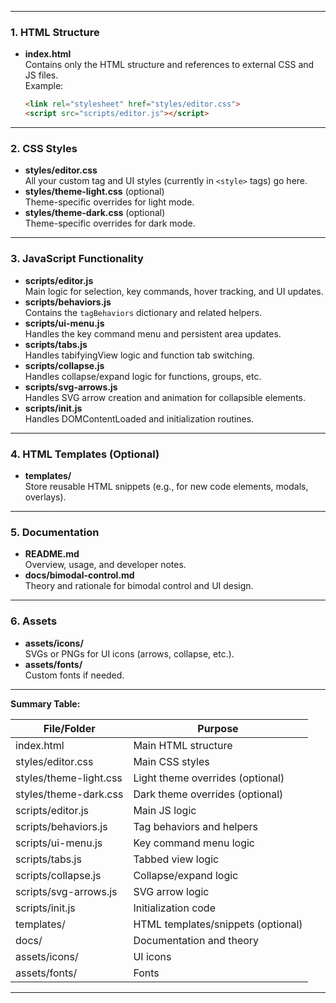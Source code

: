 
---

### 1. **HTML Structure**
- **index.html**  
  Contains only the HTML structure and references to external CSS and JS files.  
  Example:  
  ```html
  <link rel="stylesheet" href="styles/editor.css">
  <script src="scripts/editor.js"></script>
  ```

---

### 2. **CSS Styles**
- **styles/editor.css**  
  All your custom tag and UI styles (currently in `<style>` tags) go here.
- **styles/theme-light.css** (optional)  
  Theme-specific overrides for light mode.
- **styles/theme-dark.css** (optional)  
  Theme-specific overrides for dark mode.

---

### 3. **JavaScript Functionality**
- **scripts/editor.js**  
  Main logic for selection, key commands, hover tracking, and UI updates.
- **scripts/behaviors.js**  
  Contains the `tagBehaviors` dictionary and related helpers.
- **scripts/ui-menu.js**  
  Handles the key command menu and persistent area updates.
- **scripts/tabs.js**  
  Handles tabifyingView logic and function tab switching.
- **scripts/collapse.js**  
  Handles collapse/expand logic for functions, groups, etc.
- **scripts/svg-arrows.js**  
  Handles SVG arrow creation and animation for collapsible elements.
- **scripts/init.js**  
  Handles DOMContentLoaded and initialization routines.

---

### 4. **HTML Templates (Optional)**
- **templates/**  
  Store reusable HTML snippets (e.g., for new code elements, modals, overlays).

---

### 5. **Documentation**
- **README.md**  
  Overview, usage, and developer notes.
- **docs/bimodal-control.md**  
  Theory and rationale for bimodal control and UI design.

---

### 6. **Assets**
- **assets/icons/**  
  SVGs or PNGs for UI icons (arrows, collapse, etc.).
- **assets/fonts/**  
  Custom fonts if needed.

---

**Summary Table:**

| File/Folder                | Purpose                                      |
|----------------------------|----------------------------------------------|
| index.html                 | Main HTML structure                          |
| styles/editor.css          | Main CSS styles                              |
| styles/theme-light.css     | Light theme overrides (optional)             |
| styles/theme-dark.css      | Dark theme overrides (optional)              |
| scripts/editor.js          | Main JS logic                                |
| scripts/behaviors.js       | Tag behaviors and helpers                    |
| scripts/ui-menu.js         | Key command menu logic                       |
| scripts/tabs.js            | Tabbed view logic                            |
| scripts/collapse.js        | Collapse/expand logic                        |
| scripts/svg-arrows.js      | SVG arrow logic                              |
| scripts/init.js            | Initialization code                          |
| templates/                 | HTML templates/snippets (optional)           |
| docs/                      | Documentation and theory                     |
| assets/icons/              | UI icons                                     |
| assets/fonts/              | Fonts                                        |

---
